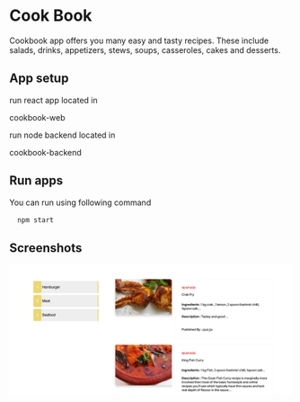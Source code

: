 
# Cook Book

Cookbook app offers you many easy and tasty recipes. These include salads, drinks, appetizers, stews, soups, casseroles, cakes and desserts.




## App setup
run react app located in 

cookbook-web

run node backend located in

cookbook-backend



## Run apps

You can run using following command

```bash
  npm start
```


## Screenshots

![App Screenshot](https://github.com/Subichacko96/cookbook-test/raw/master/assets/cook%20book%20landing%20page.PNG?raw=true)

